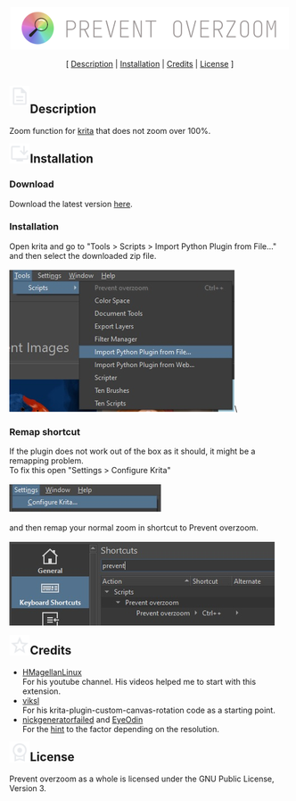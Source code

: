 <p align="center">
  <img src="https://github.com/theTschi/krita-extension-prevent-overzoom/blob/main/docs/prevent_overzoom_logo.png">
</p>

<p align="center">
  [ <a href="https://github.com/theTschi/krita-extension-prevent-overzoom/edit/main/README.md#description">Description</a> | <a href="https://github.com/theTschi/krita-extension-prevent-overzoom/edit/main/README.md#installation">Installation</a> | <a href="https://github.com/theTschi/krita-extension-prevent-overzoom/edit/main/README.md#credits">Credits</a> | <a href="https://github.com/theTschi/krita-extension-prevent-overzoom/edit/main/README.md#license">License</a> ]</p>
<br>

<img align="left" src="https://github.com/theTschi/krita-extension-prevent-overzoom/blob/main/docs/description.png" width="37" height="37"/>

## Description
Zoom function for [krita](https://krita.org) that does not zoom over 100%.
<br>

<img align="left" src="https://github.com/theTschi/krita-extension-prevent-overzoom/blob/main/docs/install.png" width="37" height="37"/>

## Installation

### Download
Download the latest version [here](https://github.com/theTschi/krita-extension-prevent-overzoom/releases).

### Installation
Open krita and go to "Tools > Scripts > Import Python Plugin from File..." and then select the downloaded zip file.\
\
![demo_open](./docs/import_plugin.jpg)\

### Remap shortcut
If the plugin does not work out of the box as it should, it might be a remapping problem.\
To fix this open "Settings > Configure Krita"\
\
![demo_config](./docs/configure_krita.jpg)\
\
and then remap your normal zoom in shortcut to Prevent overzoom.\
\
![demo_remap](./docs/remap_shortcut.jpg)
<br>

<img align="left" src="https://github.com/theTschi/krita-extension-prevent-overzoom/blob/main/docs/star.png" width="37" height="37"/>

## Credits
* [HMagellanLinux](https://www.youtube.com/@hmagellanlinux307)\
For his youtube channel. His videos helped me to start with this extension.
* [viksl](https://github.com/viksl)\
For his krita-plugin-custom-canvas-rotation code as a starting point.
* [nickgeneratorfailed](https://krita-artists.org/u/nickgeneratorfailed/summary) and [EyeOdin](https://krita-artists.org/u/EyeOdin/summary)\
For the [hint](https://krita-artists.org/t/canvas-class-what-does-zoomlevel-returns-compared-to-setzoomlevel-manual-link-inside/15702) to the factor depending on the resolution.

<img align="left" src="https://github.com/theTschi/krita-extension-prevent-overzoom/blob/main/docs/license.png" width="37" height="37"/>

## License
Prevent overzoom as a whole is licensed under the GNU Public License, Version 3.
